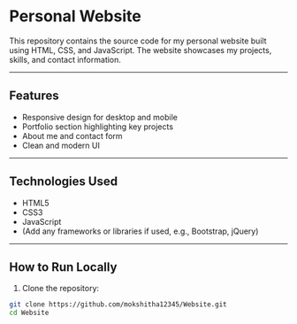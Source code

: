 # Personal Website

This repository contains the source code for my personal website built using HTML, CSS, and JavaScript. The website showcases my projects, skills, and contact information.

---

## Features

- Responsive design for desktop and mobile  
- Portfolio section highlighting key projects  
- About me and contact form  
- Clean and modern UI

---

## Technologies Used

- HTML5  
- CSS3  
- JavaScript  
- (Add any frameworks or libraries if used, e.g., Bootstrap, jQuery)

---

## How to Run Locally

1. Clone the repository:

```bash
git clone https://github.com/mokshitha12345/Website.git
cd Website
